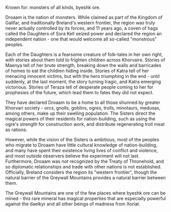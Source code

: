 Known for: monsters of all kinds, byeshk ore.

Droaam is the nation of monsters. While claimed as part of the Kingdom of Galifar, and traditionally Breland's western frontier, the region was truly never actually controlled by its forces, and 11 years ago, a coven of hags called the Daughters of Sora Kell seized power and declared the region an independent nation - one that would welcome all so-called "monstrous" peoples.

Each of the Daughters is a fearsome creature of folk-tales in her own right, with stories about them told to frighten children across Khorvaire. Stories of Maenya tell of her brute strength, breaking down the walls and barricades of homes to eat the children hiding inside. Stories of Katra tell of her menacing innocent victims, but with the hero triumphing in the end - until suddenly, at the last moment, the story turning tragic, and Katra emerging victorious. Stories of Teraza tell of desperate people coming to her for prophesies of the future, which lead them to fates they did not expect.

They have declared Droaam to be a home to all those shunned by greater Khorvari society - orcs, gnolls, goblins, ogres, trolls, minotaurs, medusas, among others, make up their swelling population. The Sisters direct the magical powers of their residents for nation-building, such as using the ogre's strength for construction work, and distribute regenerating troll meat as rations.

However, while the vision of the Sisters is ambitious, most of the peoples who migrate to Droaam have little cultural knowledge of nation-building, and many have spent their existence living lives of conflict and violence, and most outside observers believe the experiment will not last. Furthermore, Droaam was *not* recognized by the Treaty of Thronehold, and so diplomatic relationships and trade with other nations is not established. Officially, Breland considers the region its "western frontier", though the natural barrier of the Greywall Mountains provides a natural barrier between them.

The Greywall Mountains are one of the few places where byeshk ore can be mined - this rare mineral has magical properties that are especially powerful against the daelkyr and all other beings of madness from Xoriat.